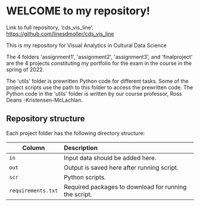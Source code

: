 # WELCOME to my repository!
Link to full repository, ‘cds_vis_line’: https://github.com/linesdmoller/cds_vis_line

This is my repository for Visual Analytics in Cultural Data Science

The 4 folders 'assignment1', 'assignment2', 'assignment3', and 'finalproject' are the 4 projects constituting my portfolio for the exam in the course in the spring of 2022.

The 'utils' folder is prewritten Python code for different tasks. Some of the project scripts use the path to this folder to access the prewritten code. The Python code in the 'utils' folder is written by our course professor, Ross Deans -Kristensen-McLachlan.

## Repository structure
Each project folder has the following directory structure:

| Column | Description|
|--------|:-----------|
```in```| Input data should be added here.
```out``` | Output is saved here after running script.
```scr``` | Python scripts.
```requirements.txt``` | Required packages to download for running the script.
